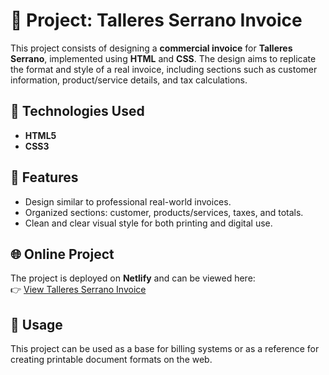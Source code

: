 # 🧾 Project: Talleres Serrano Invoice

This project consists of designing a **commercial invoice** for **Talleres Serrano**, implemented using **HTML** and **CSS**. The design aims to replicate the format and style of a real invoice, including sections such as customer information, product/service details, and tax calculations.

## 🚀 Technologies Used
- **HTML5**
- **CSS3**

## 🎯 Features
- Design similar to professional real-world invoices.
- Organized sections: customer, products/services, taxes, and totals.
- Clean and clear visual style for both printing and digital use.

## 🌐 Online Project
The project is deployed on **Netlify** and can be viewed here:  
👉 [View Talleres Serrano Invoice](https://talleres-serrano.netlify.app/)

## 📂 Usage
This project can be used as a base for billing systems or as a reference for creating printable document formats on the web.

